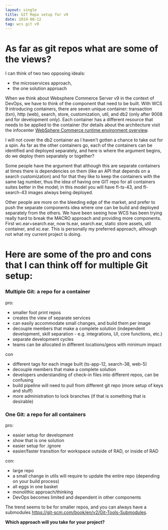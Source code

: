 ```yaml
---
layout: single
title: GIT Repo setup for v9
date: 2019-08-12
tag: wcs git v9
---
```


# As far as git repos what are some of the views? 

I can think of two two opposing ideals:
- the microservices approach,
- the one solution approach
 
When we think about Websphere Commerce Server v9 in the context of DevOps, we have to think of the component that need to be built. With WCS 9 introducing containers, there are seven unique container: transaction (txn), http (web), search, store, customization, util, and db2 (only after 9008 and for development only). Each container has a different resource that needs to be applied to the container (for details about the architecture visit the infocenter [WebSphere Commerce runtime environment overview](https://www.ibm.com/support/knowledgecenter/en/SSZLC2_9.0.0/com.ibm.commerce.install.doc/refs/riginfrastructure.htm).
 
I will not cover the db2 container as I haven't gotten a chance to take out for a spin. As far as the other containers go, each of the containers can be identified and deployed separately, and here is where the argument begins, do we deploy them separately or together?
 
Some people have the argument that although this are separate containers at times there is dependencies on them (like an API that depends on a search customization) and for that they like to keep the containers with the same tag number, thus the idea of having one GIT repo for all containers suites better in the model; in this model you will have fl-ts-43, and fl-search-43 images always being deployed.
 
Other people are more on the bleeding edge of the market, and prefer to push the separate components idea where one can be build and deployed separately from the others. We have been seeing how WCS has been trying really hard to break the MACRO approach and providing more components. First wc.ear+search.ear, now ts.ear, search.ear, static store assets, util container, and xc.ear. This is personally my preferred approach, although not what my current project is doing.
 
# Here are some of the pro and cons that I can think off for multiple Git setup:
 
###  Multiple Git: a repo for a container
pro: 
- smaller foot print repos
- creates the view of separate services
- can easily accommodate small changes, and build them per image
- decouple members that make a complete solution (independent development, skill separation - e.g. integrations, UI, core functions, etc.)
- separate development cycles
- teams can be allocated in different locations/geos with minimum impact

 
con
- different tags for each image built (ts-app-12, search-38, web-5)
- decouple members that make a complete solution
- developers understanding of check-in files into different repos, can be confusing
- build pipeline will need to pull from different git repo (more setup of keys and stuff)
- more administration to lock branches (if that is something that is desirable)
 
 
### One Git:  a repo for all containers
pro:
- easier setup for development
- show that is one solution
- easier setup for .ignore
- easier/faster transition for workspace outside of RAD, or inside of RAD
 
con: 
- large repo
- a small change in utils will require to update the entire repo (depending on your build process)
- all eggs in one basket
- monolithic approach/thinking
- DevOps becomes limited and dependent in other components

 
The trend seems to be for smaller repos, and you can always have a submodules https://git-scm.com/book/en/v2/Git-Tools-Submodules.
 
**Which approach will you take for your project?**
